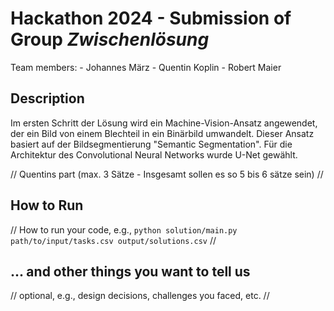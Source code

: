 # Hackathon 2024 - Submission of Group *Zwischenlösung*

Team members:
    - Johannes März
    - Quentin Koplin
    - Robert Maier

## Description
Im ersten Schritt der Lösung wird ein Machine-Vision-Ansatz angewendet, der ein Bild von einem Blechteil in ein Binärbild umwandelt. Dieser Ansatz basiert auf der Bildsegmentierung "Semantic Segmentation". Für die Architektur des Convolutional Neural Networks wurde U-Net gewählt.

// Quentins part (max. 3 Sätze - Insgesamt sollen es so 5 bis 6 sätze sein) //

## How to Run
// How to run your code, e.g., `python solution/main.py path/to/input/tasks.csv output/solutions.csv` //

## ... and other things you want to tell us
// optional, e.g., design decisions, challenges you faced, etc. //
